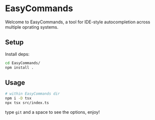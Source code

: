 # EasyCommands

Welcome to EasyCommands, a tool for IDE-style autocompletion across multiple oprating systems.

## Setup

Install deps:

```bash
cd EasyCommands/
npm install .
```

## Usage

```bash
# within EasyCommands dir
npm i -D tsx
npx tsx src/index.ts
```

type `git` and a space to see the options, enjoy!
